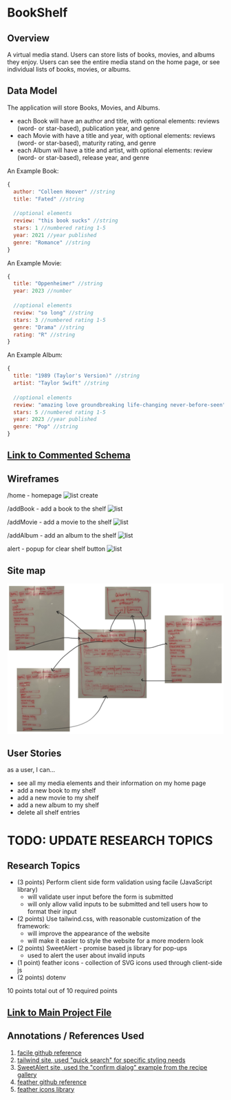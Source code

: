 # BookShelf

## Overview

A virtual media stand. Users can store lists of books, movies, and albums they enjoy. Users can see the entire media stand on the home page, or see individual lists of books, movies, or albums.

## Data Model

The application will store Books, Movies, and Albums.

* each Book will have an author and title, with  optional elements: reviews (word- or star-based), publication year, and genre
* each Movie with have a title and year, with optional elements: reviews (word- or star-based), maturity rating, and genre
* each Album will have a title and artist, with optional elements: review (word- or star-based), release year, and genre

An Example Book:

```javascript
{
  author: "Colleen Hoover" //string
  title: "Fated" //string
  
  //optional elements
  review: "this book sucks" //string
  stars: 1 //numbered rating 1-5
  year: 2021 //year published
  genre: "Romance" //string
}
```

An Example Movie:

```javascript
{
  title: "Oppenheimer" //string
  year: 2023 //number
  
  //optional elements
  review: "so long" //string
  stars: 3 //numbered rating 1-5
  genre: "Drama" //string
  rating: "R" //string
}
```

An Example Album:

```javascript
{
  title: "1989 (Taylor's Version)" //string
  artist: "Taylor Swift" //string
  
  //optional elements
  review: "amazing love groundbreaking life-changing never-before-seen" //string
  stars: 5 //numbered rating 1-5
  year: 2023 //year published
  genre: "Pop" //string
}
```


## [Link to Commented Schema](db.mjs) 

## Wireframes

/home - homepage
![list create](documentation/home.png)

/addBook - add a book to the shelf
![list](documentation/addBook.png)

/addMovie - add a movie to the shelf
![list](documentation/addMovie.png)

/addAlbum - add an album to the shelf
![list](documentation/addAlbum.png)

alert - popup for clear shelf button
![list](documentation/alert.png)

## Site map
![list create](documentation/siteMap.png)

## User Stories
as a user, I can...
* see all my media elements and their information on my home page
* add a new book to my shelf
* add a new movie to my shelf
* add a new album to my shelf
* delete all shelf entries

# TODO: UPDATE RESEARCH TOPICS
## Research Topics

* (3 points) Perform client side form validation using facile (JavaScript library)
    * will validate user input before the form is submitted
    * will only allow valid inputs to be submitted and tell users how to format their input
* (2 points) Use tailwind.css, with reasonable customization of the framework:
  * will improve the appearance of the website
  * will make it easier to style the website for a more modern look
* (2 points) SweetAlert - promise based js library for pop-ups
  * used to alert the user about invalid inputs
* (1 point) feather icons - collection of SVG icons used through client-side js
* (2 points) dotenv

10 points total out of 10 required points

## [Link to Main Project File](app.mjs) 

## Annotations / References Used

1. [facile github reference](https://github.com/upjs/facile-validator/tree/main#accepted)
2. [tailwind site, used "quick search" for specific styling needs](https://tailwindcss.com/docs/installation)
4. [SweetAlert site, used the "confirm dialog" example from the recipe gallery](https://sweetalert2.github.io/)
5. [feather github reference](https://github.com/feathericons/feather#feather)
6. [feather icons library](https://feathericons.com/)
